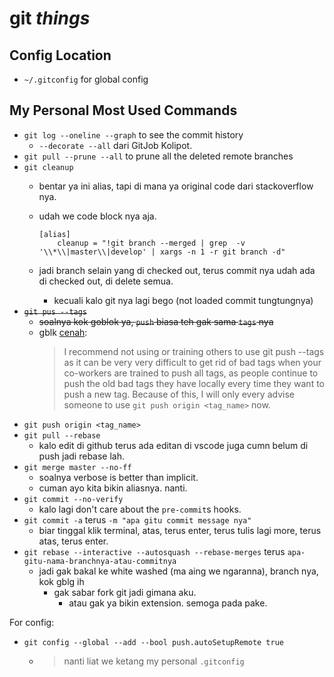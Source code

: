 # git _things_

## Config Location

- `~/.gitconfig` for global config

## My Personal Most Used Commands

- `git log --oneline --graph` to see the commit history
  - `--decorate --all` dari GitJob Kolipot.
- `git pull --prune --all` to prune all the deleted remote branches
- `git cleanup`
  - bentar ya ini alias, tapi di mana ya original code dari stackoverflow nya.
  - udah we code block nya aja.
    
    ```
    [alias]
        cleanup = "!git branch --merged | grep  -v '\\*\\|master\\|develop' | xargs -n 1 -r git branch -d"
    ```

  - jadi branch selain yang di checked out, terus commit nya udah ada di checked out, di delete semua.
    - kecuali kalo git nya lagi bego (not loaded commit tungtungnya)
- ~~`git pus --tags`~~ 
  - ~~soalnya kok goblok ya, `push` biasa teh gak sama `tags` nya~~
  - gblk [cenah](https://stackoverflow.com/questions/2988088/do-git-tags-get-pushed-as-well#comment51762361_2988099):
    > I recommend not using or training others to use git push --tags as it can be very very difficult to get rid of bad tags when your co-workers are trained to push all tags, as people continue to push the old bad tags they have locally every time they want to push a new tag. Because of this, I will only every advise someone to use `git push origin <tag_name>` now.
- `git push origin <tag_name>`
- `git pull --rebase`
  - kalo edit di github terus ada editan di vscode juga cumn belum di push jadi rebase lah.
- `git merge master --no-ff`
  - soalnya verbose is better than implicit.
  - cuman ayo kita bikin aliasnya. nanti.
- `git commit --no-verify`
  - kalo lagi don't care about the `pre-commit`s hooks.
- `git commit -a` terus `-m "apa gitu commit message nya"`
  - biar tinggal klik terminal, atas, terus enter, terus tulis lagi more, terus atas, terus enter.
- `git rebase --interactive --autosquash --rebase-merges` terus `apa-gitu-nama-branchnya-atau-commitnya`
  - jadi gak bakal ke white washed (ma aing we ngaranna), branch nya, kok gblg ih
    - gak sabar fork git jadi gimana aku.
      - atau gak ya bikin extension. semoga pada pake.

For config:
- `git config --global --add --bool push.autoSetupRemote true`
  - > nanti liat we ketang my personal `.gitconfig` <!-- with the credentialssss ofc, just kidding,  IDK wtf vscode put in there --->
